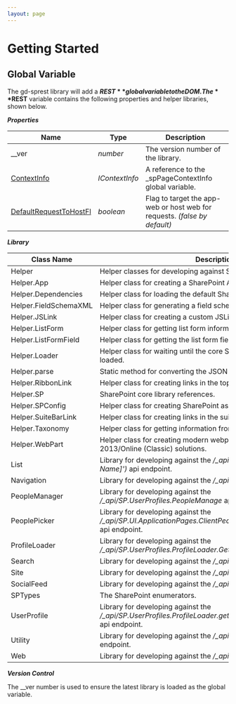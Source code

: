 ```yaml
---
layout: page
---
```

# Getting Started

## Global Variable

The gd-sprest library will add a **$REST** global variable to the DOM. The **$REST** variable contains the following properties and helper libraries, shown below.

**_Properties_**

| Name | Type | Description |
| --- | --- | --- |
| __ver | _number_ | The version number of the library. |
| [ContextInfo](/topics/context-info) | _IContextInfo_ | A reference to the _spPageContextInfo global variable. |
| [DefaultRequestToHostFl](/topics/add-in-model) | _boolean_ | Flag to target the app-web or host web for requests. _(false by default)_ |

**_Library_**

| Class Name | Description |
| --- | --- |
| Helper | Helper classes for developing against SharePoint. |
| Helper.App | Helper class for creating a SharePoint Add-In. |
| Helper.Dependencies | Helper class for loading the default SharePoint core libraries. |
| Helper.FieldSchemaXML | Helper class for generating a field schema xml. |
| Helper.JSLink | Helper class for creating a custom JSLink solution. |
| Helper.ListForm | Helper class for getting list form information. |
| Helper.ListFormField | Helper class for getting the list form field information. |
| Helper.Loader | Helper class for waiting until the core SharePoint core libraries are loaded. |
| Helper.parse | Static method for converting the JSON string to object. |
| Helper.RibbonLink | Helper class for creating links in the top ribbon bar. |
| Helper.SP | SharePoint core library references. |
| Helper.SPConfig | Helper class for creating SharePoint assets. |
| Helper.SuiteBarLink | Helper class for creating links in the suite bar. |
| Helper.Taxonomy | Helper class for getting information from the taxonomy term store. |
| Helper.WebPart | Helper class for creating modern webparts in SharePoint 2013/Online (Classic) solutions. |
| List | Library for developing against the _/\_api/web/lists/getByTitle('[List Name]')_ api endpoint. |
| Navigation | Library for developing against the _/\_api/navigation_ api endpoint. |
| PeopleManager | Library for developing against the _/\_api/SP.UserProfiles.PeopleManage_ api endpoint. |
| PeoplePicker | Library for developing against the _/\_api/SP.UI.ApplicationPages.ClientPeoplePickerWebServiceInterface_ api endpoint. |
| ProfileLoader | Library for developing against the _/\_api/SP.UserProfiles.ProfileLoader.GetProfileLoader_ api endpoint. |
| Search | Library for developing against the _/\_api/search_ api endpoint. |
| Site | Library for developing against the _/\_api/site_ api endpoint. |
| SocialFeed | Library for developing against the _/\_api/social.feed_ api endpoint. |
| SPTypes | The SharePoint enumerators. |
| UserProfile | Library for developing against the _/\_api/SP.UserProfiles.ProfileLoader.getProfileLoader/getUserProfile_ api endpoint. |
| Utility | Library for developing against the _/\_api/SP.Utilities.Utility_ api endpoint. |
| Web | Library for developing against the _/\_api/web_ api endpoint. |

**_Version Control_**

The __ver number is used to ensure the latest library is loaded as the global variable.